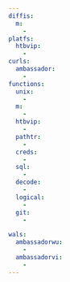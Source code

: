 ```yaml
---
diffis:
  m:
    -
platfs:
  htbvip:
    -
curls:
  ambassador:
    -
functions:
  unix:
    -
  m:
    -
  htbvip:
    -
  pathtr:
    -
  creds:
    -
  sql:
    -
  decode:
    -
  logical:
    -
  git:
    -

wals:
  ambassadorwu:
    -
  ambassadorvi:
    -
---
```

